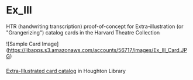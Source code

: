 # Ex_Ill
HTR (handwriting transcription) proof-of-concept for Extra-illustration (or "Grangerizing") catalog cards in the Harvard Theatre Collection

![Sample Card Image]
(https://libapps.s3.amazonaws.com/accounts/56717/images/Ex_Ill_Card.JPG)

###
[Extra-Illustrated card catalog](https://guides.library.harvard.edu/c.php?g=952283&p=6870117&preview=f9ab7760c58a9bd38a72eb2dc5ddf111) in Houghton Library
